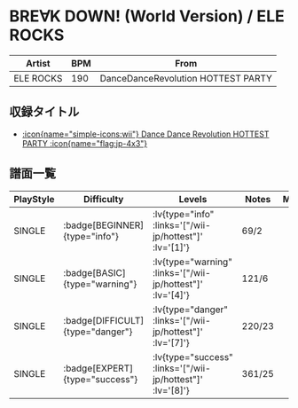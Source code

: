# BRE∀K DOWN! (World Version) / ELE ROCKS

|Artist|BPM|From|
|------|---|----|
|ELE ROCKS|190|DanceDanceRevolution HOTTEST PARTY|

## 収録タイトル

- [ :icon{name="simple-icons:wii"} Dance Dance Revolution HOTTEST PARTY :icon{name="flag:jp-4x3"} ](/wii-jp/hottest)

## 譜面一覧

|PlayStyle|Difficulty|Levels|Notes|Movie|
|---------|----------|------|-----|-----|
|SINGLE| :badge[BEGINNER]{type="info"} | :lv{type="info" :links='["/wii-jp/hottest"]' :lv='[1]'} |69/2||
|SINGLE| :badge[BASIC]{type="warning"} | :lv{type="warning" :links='["/wii-jp/hottest"]' :lv='[4]'} |121/6||
|SINGLE| :badge[DIFFICULT]{type="danger"} | :lv{type="danger" :links='["/wii-jp/hottest"]' :lv='[7]'} |220/23||
|SINGLE| :badge[EXPERT]{type="success"} | :lv{type="success" :links='["/wii-jp/hottest"]' :lv='[8]'} |361/25||
